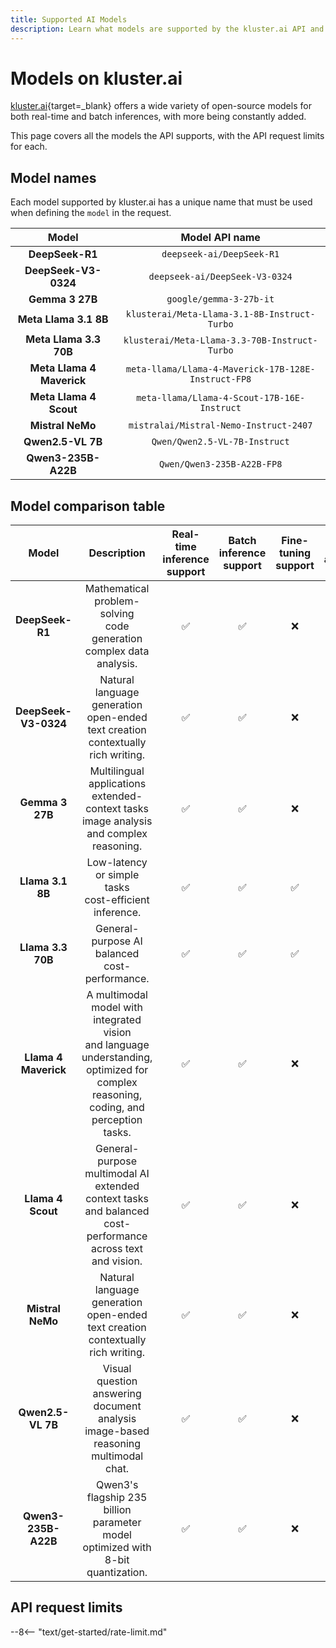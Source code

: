 ```yaml
---
title: Supported AI Models
description: Learn what models are supported by the kluster.ai API and the main characteristics and API request limits for each model for both free and standard tiers.
---
```


# Models on kluster.ai

[kluster.ai](https://kluster.ai){target=\_blank} offers a wide variety of open-source models for both real-time and batch inferences, with more being constantly added.
 
This page covers all the models the API supports, with the API request limits for each.

## Model names

Each model supported by kluster.ai has a unique name that must be used when defining the `model` in the request.

|             Model             |                   Model API name                    |
|:-----------------------------:|:---------------------------------------------------:|
|        **DeepSeek-R1**        |              `deepseek-ai/DeepSeek-R1`              |
|     **DeepSeek-V3-0324**      |           `deepseek-ai/DeepSeek-V3-0324`            |
|        **Gemma 3 27B**        |               `google/gemma-3-27b-it`               |
|     **Meta Llama 3.1 8B**     |    `klusterai/Meta-Llama-3.1-8B-Instruct-Turbo`     |
|    **Meta Llama 3.3 70B**     |    `klusterai/Meta-Llama-3.3-70B-Instruct-Turbo`    |
|   **Meta Llama 4 Maverick**   | `meta-llama/Llama-4-Maverick-17B-128E-Instruct-FP8` |
|    **Meta Llama 4 Scout**     |     `meta-llama/Llama-4-Scout-17B-16E-Instruct`     |
|       **Mistral NeMo**        |       `mistralai/Mistral-Nemo-Instruct-2407`        |
|       **Qwen2.5-VL 7B**       |            `Qwen/Qwen2.5-VL-7B-Instruct`            |
|      **Qwen3-235B-A22B**      |             `Qwen/Qwen3-235B-A22B-FP8`              |

## Model comparison table

| Model | Description | Real-time<br>inference support | Batch<br>inference support | Fine-tuning<br>support | Image<br>analysis  |
|:-----------------------------:|:-------------------------------------------------------------------:|:------------------------------:|:--------------------------:|:----------------------:|:------------------:|
| **DeepSeek-R1** | Mathematical problem-solving<br>code generation<br>complex data analysis. | :white_check_mark: | :white_check_mark: | :x: | :x: |
| **DeepSeek-V3-0324** | Natural language generation<br>open-ended text creation<br>contextually rich writing. | :white_check_mark: | :white_check_mark: | :x: | :x: |
| **Gemma 3 27B** | Multilingual applications<br>extended-context tasks<br>image analysis<br>and complex reasoning. | :white_check_mark: | :white_check_mark: | :x: | :white_check_mark: |
| **Llama 3.1 8B** | Low-latency or simple tasks<br>cost-efficient inference. | :white_check_mark: | :white_check_mark: | :white_check_mark: | :x: |
| **Llama 3.3 70B** | General-purpose AI<br>balanced cost-performance. | :white_check_mark: | :white_check_mark: | :white_check_mark: | :x: |
| **Llama 4 Maverick** | A multimodal<br>model with integrated vision<br>and language understanding,<br>optimized for complex<br>reasoning, coding, and<br>perception tasks. | :white_check_mark: | :white_check_mark: | :x: | :white_check_mark: |
| **Llama 4 Scout** | General-purpose multimodal AI<br>extended context tasks<br>and balanced cost-performance across text and vision. | :white_check_mark: | :white_check_mark: | :x: | :white_check_mark: |
| **Mistral NeMo** | Natural language generation<br>open-ended text creation<br>contextually rich writing. | :white_check_mark: | :white_check_mark: | :x: | :x: |
| **Qwen2.5-VL 7B** | Visual question answering<br>document analysis<br>image-based reasoning<br>multimodal chat. | :white_check_mark: | :white_check_mark: | :x: | :white_check_mark: |
| **Qwen3-235B-A22B** | Qwen3's flagship 235 billion<br>parameter model optimized with<br>8-bit quantization. | :white_check_mark: | :white_check_mark: | :x: | :x: |

## API request limits

--8<-- "text/get-started/rate-limit.md"

